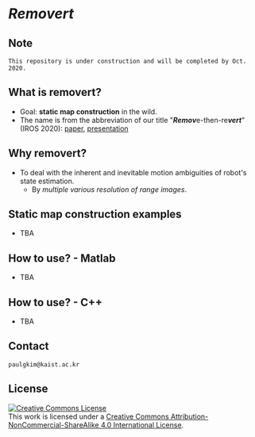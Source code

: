 # *Removert*

## Note
```
This repository is under construction and will be completed by Oct. 2020. 
```

## What is removert?
- Goal: **static map construction** in the wild. 
- The name is from the abbreviation of our title "***Remov***e-then-re***vert***" (IROS 2020): [paper](https://irap.kaist.ac.kr/publications/gskim-2020-iros.pdf), [presentation](todo)


## Why removert?
- To deal with the inherent and inevitable motion ambiguities of robot's state estimation.
  - By *multiple various resolution of range images*. 


## Static map construction examples
- TBA

## How to use? - Matlab 
- TBA

## How to use? - C++
- TBA

## Contact 
```
paulgkim@kaist.ac.kr
```

## License
 <a rel="license" href="http://creativecommons.org/licenses/by-nc-sa/4.0/"><img alt="Creative Commons License" style="border-width:0" src="https://i.creativecommons.org/l/by-nc-sa/4.0/88x31.png" /></a><br />This work is licensed under a <a rel="license" href="http://creativecommons.org/licenses/by-nc-sa/4.0/">Creative Commons Attribution-NonCommercial-ShareAlike 4.0 International License</a>.


